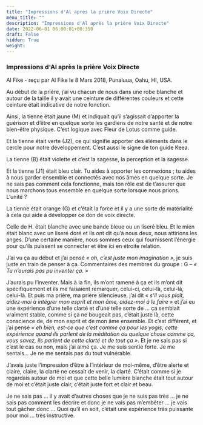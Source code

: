 ```yaml
---
title: "Impressions d'Al après la prière Voix Directe"
menu_title: ""
description: "Impressions d'Al après la prière Voix Directe"
date: 2022-06-01 06:00:01+00:350
draft: False
hidden: True
weight:
---
```

### Impressions d'Al après la prière Voix Directe

Al Fike - reçu par Al Fike le 8 Mars 2018, Punaluua, Oahu, HI, USA.

Au début de la prière, j’ai vu chacun de nous dans une robe blanche et autour de la taille il y avait une ceinture de différentes couleurs et cette ceinture était indicative de notre fonction.

Ainsi, la tienne était jaune (M) et indiquait qu’il s’agissait d’apporter la guérison et d’être en quelque sorte les gardiens de notre santé et de notre bien-être physique. C’est logique avec Fleur de Lotus comme guide.

Et la tienne était verte (J2), ce qui signifie apporter des éléments dans le cercle pour notre développement. C’est aussi le signe de ton guide Keea.

La tienne (B) était violette et c’est la sagesse, la perception et la sagesse.

Et la tienne (J1) était bleu clair. Tu aides à apporter les connexions ; tu aides à nous garder ensemble et connectés avec nos âmes en quelque sorte. Je ne sais pas comment cela fonctionne, mais ton rôle est de t’assurer que nous marchons tous ensemble en quelque sorte lorsque nous prions. L’unité ?

La tienne était orange (G) et c’était la force et il y a une sorte de matérialité à cela qui aide à développer ce don de voix directe.

Celle de H. était blanche avec une bande bleue ou un liseré bleu. Et le mien était blanc avec un liseré doré et ils ont dit qu’à nous deux, nous attirions les anges. D’une certaine manière, nous sommes ceux qui fournissent l’énergie pour qu’ils puissent se connecter et être ici en étroite relation.

J’ai vu ça au début et j’ai pensé *« oh, c’est juste mon imagination »*, je suis juste en train de penser à ça.
Commentaires des membres du groupe : G – *« Tu n’aurais pas pu inventer ça. »*

J’aurais pu l’inventer. Mais à la fin, ils m’ont ramené à ça et ils m’ont dit spécifiquement et ils me faisaient remarquer, celui-ci, celui-là, celui-là, celui-là. Et puis ma prière, ma prière silencieuse, j’ai dit *« s’il vous plaît, aidez-moi à intégrer mon esprit et mon âme, aidez-moi à le faire »* et j’ai eu une expérience d’une telle clarté et d’une telle sorte de … ça semblait vraiment stable, comme si ça ne bougeait pas, c’était juste là, cette conscience de, de mon esprit et de mon âme ensemble. Et c’est différent, et j’ai pensé *« eh bien, est-ce que c’est comme ça pour les yogis, cette expérience quand ils parlent de la méditation ou quelque chose comme ça, vous savez, ils parlent de cette clarté et de tout ça »*. Et je ne sais pas si c’est le cas ou non, mais j’ai aimé ça. Je me suis sentie forte. Je me sentais… Je ne me sentais pas du tout vulnérable.

J’avais juste l’impression d’être à l’intérieur de moi-même, d’être alerte et claire, claire, la clarté ne cessait de venir, la clarté. C’était comme si je regardais autour de moi et que cette belle lumière blanche était tout autour de moi et c’était juste clair, c’était juste fort et clair et beau.

Je ne sais pas … il y avait d’autres choses que je ne suis pas très … je ne sais pas comment les décrire et donc je ne vais pas m’embêter … je vais tout gâcher donc … Quoi qu’il en soit, c’était une expérience très puissante pour moi … très instructive.
